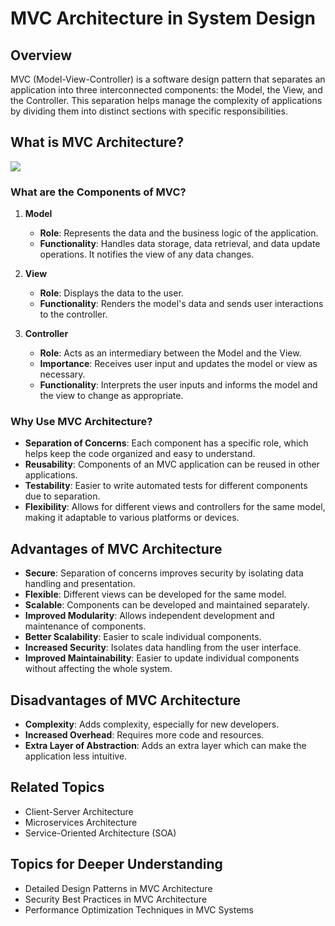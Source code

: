 # MVC Architecture in System Design

## Overview

MVC (Model-View-Controller) is a software design pattern that separates an application into three interconnected components: the Model, the View, and the Controller. This separation helps manage the complexity of applications by dividing them into distinct sections with specific responsibilities.

## What is MVC Architecture?

[![](https://www.guru99.com/images/1/122118_0445_MVCTutorial1.png)](https://www.guru99.com/mvc-vs-mvvm.html)

### What are the Components of MVC?

1. **Model**
    - **Role**: Represents the data and the business logic of the application.
    - **Functionality**: Handles data storage, data retrieval, and data update operations. It notifies the view of any data changes.

2. **View**
    - **Role**: Displays the data to the user.
    - **Functionality**: Renders the model's data and sends user interactions to the controller.

3. **Controller**
    - **Role**: Acts as an intermediary between the Model and the View.
    - **Importance**: Receives user input and updates the model or view as necessary.
    - **Functionality**: Interprets the user inputs and informs the model and the view to change as appropriate.

### Why Use MVC Architecture?

- **Separation of Concerns**: Each component has a specific role, which helps keep the code organized and easy to understand.
- **Reusability**: Components of an MVC application can be reused in other applications.
- **Testability**: Easier to write automated tests for different components due to separation.
- **Flexibility**: Allows for different views and controllers for the same model, making it adaptable to various platforms or devices.

## Advantages of MVC Architecture

- **Secure**: Separation of concerns improves security by isolating data handling and presentation.
- **Flexible**: Different views can be developed for the same model.
- **Scalable**: Components can be developed and maintained separately.
- **Improved Modularity**: Allows independent development and maintenance of components.
- **Better Scalability**: Easier to scale individual components.
- **Increased Security**: Isolates data handling from the user interface.
- **Improved Maintainability**: Easier to update individual components without affecting the whole system.

## Disadvantages of MVC Architecture

- **Complexity**: Adds complexity, especially for new developers.
- **Increased Overhead**: Requires more code and resources.
- **Extra Layer of Abstraction**: Adds an extra layer which can make the application less intuitive.

## Related Topics

- Client-Server Architecture
- Microservices Architecture
- Service-Oriented Architecture (SOA)

## Topics for Deeper Understanding

- Detailed Design Patterns in MVC Architecture
- Security Best Practices in MVC Architecture
- Performance Optimization Techniques in MVC Systems



